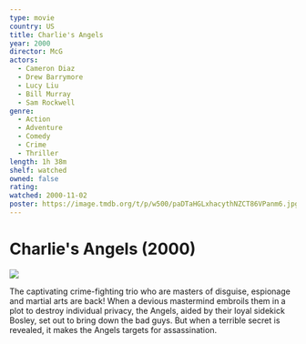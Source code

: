 ```yaml
---
type: movie
country: US
title: Charlie's Angels
year: 2000
director: McG
actors:
  - Cameron Diaz
  - Drew Barrymore
  - Lucy Liu
  - Bill Murray
  - Sam Rockwell
genre:
  - Action
  - Adventure
  - Comedy
  - Crime
  - Thriller
length: 1h 38m
shelf: watched
owned: false
rating:
watched: 2000-11-02
poster: https://image.tmdb.org/t/p/w500/paDTaHGLxhacythNZCT86VPanm6.jpg
---
```


# Charlie's Angels (2000)

![](https://image.tmdb.org/t/p/w500/paDTaHGLxhacythNZCT86VPanm6.jpg)

The captivating crime-fighting trio who are masters of disguise, espionage and martial arts are back! When a devious mastermind embroils them in a plot to destroy individual privacy, the Angels, aided by their loyal sidekick Bosley, set out to bring down the bad guys. But when a terrible secret is revealed, it makes the Angels targets for assassination.